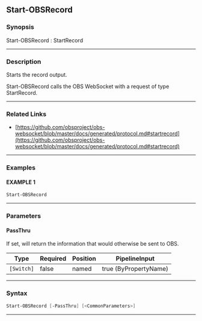 Start-OBSRecord
---------------
### Synopsis
Start-OBSRecord : StartRecord

---
### Description

Starts the record output.


Start-OBSRecord calls the OBS WebSocket with a request of type StartRecord.

---
### Related Links
* [https://github.com/obsproject/obs-websocket/blob/master/docs/generated/protocol.md#startrecord](https://github.com/obsproject/obs-websocket/blob/master/docs/generated/protocol.md#startrecord)



---
### Examples
#### EXAMPLE 1
```PowerShell
Start-OBSRecord
```

---
### Parameters
#### **PassThru**

If set, will return the information that would otherwise be sent to OBS.






|Type      |Required|Position|PipelineInput        |
|----------|--------|--------|---------------------|
|`[Switch]`|false   |named   |true (ByPropertyName)|



---
### Syntax
```PowerShell
Start-OBSRecord [-PassThru] [<CommonParameters>]
```
---
